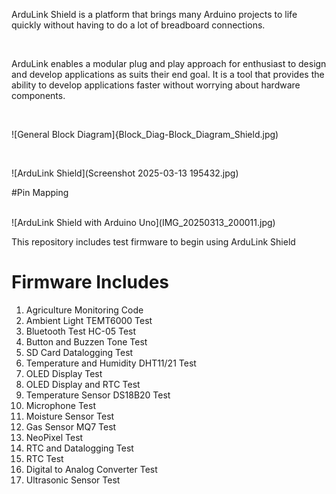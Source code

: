 ArduLink Shield is a platform that brings many Arduino projects to life quickly without having to do a lot of breadboard connections.


</br>

ArduLink enables a modular plug and play approach for enthusiast to design and develop applications as suits their end goal. It is a tool that provides the ability to develop applications faster without worrying about hardware components.

</br>

![General Block Diagram]{Block_Diag-Block_Diagram_Shield.jpg)

</br>

![ArduLink Shield](Screenshot 2025-03-13 195432.jpg)

#Pin Mapping

</br>
![ArduLink Shield with Arduino Uno](IMG_20250313_200011.jpg)

</br>

This repository includes test firmware to begin using ArduLink Shield

# Firmware Includes

1. Agriculture Monitoring Code
2. Ambient Light TEMT6000 Test
3. Bluetooth Test HC-05 Test
4. Button and Buzzen Tone Test
5. SD Card Datalogging Test
6. Temperature and Humidity DHT11/21 Test
7. OLED Display Test
8. OLED Display and RTC Test
9. Temperature Sensor DS18B20 Test
10. Microphone Test
11. Moisture Sensor Test
12. Gas Sensor MQ7 Test
13. NeoPixel Test
14. RTC and Datalogging Test
15. RTC Test
16. Digital to Analog Converter Test
17. Ultrasonic Sensor Test

